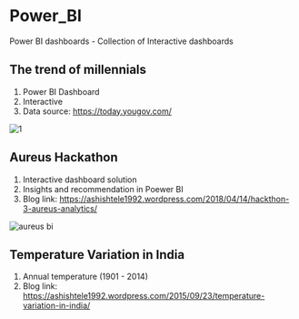 # Power_BI
Power BI dashboards - Collection of Interactive dashboards

## The trend of millennials

1. Power BI Dashboard
2. Interactive
3. Data source: https://today.yougov.com/

![1](https://user-images.githubusercontent.com/14126898/40386784-b057b504-5dd8-11e8-976e-72c7dffe9651.PNG)

## Aureus Hackathon

1. Interactive dashboard solution
2. Insights and recommendation in Poewer BI 
3. Blog link: https://ashishtele1992.wordpress.com/2018/04/14/hackthon-3-aureus-analytics/

![aureus bi](https://user-images.githubusercontent.com/14126898/40387088-a2e4f336-5dd9-11e8-8e47-1cc31b1a1a91.PNG)

## Temperature Variation in India

1. Annual temperature (1901 - 2014)
2. Blog link: https://ashishtele1992.wordpress.com/2015/09/23/temperature-variation-in-india/

